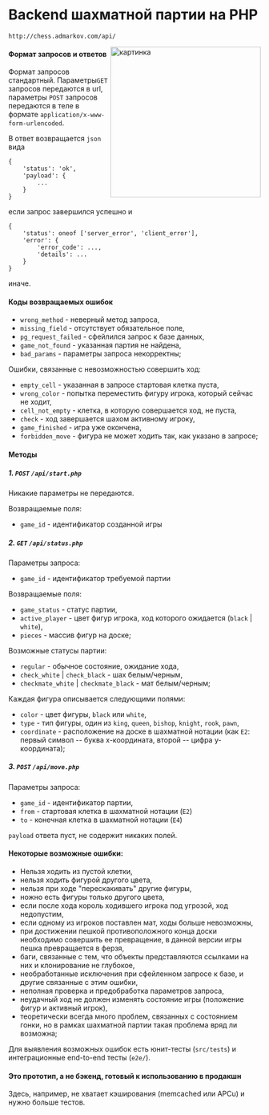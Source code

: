 # Backend шахматной партии на PHP

`http://chess.admarkov.com/api/`


<img src="https://sun9-52.userapi.com/L2KsL8a15inELX0IMam1V0YdU0drjjsREdmC0w/s7SQkGTS1k0.jpg" alt="картинка" width="300" style="float: right;"/>

#### Формат запросов и ответов

Формат запросов стандартный. Параметры`GET` запросов передаются в url, параметры `POST` запросов передаются в теле в формате `application/x-www-form-urlencoded`.

В ответ возвращается `json` вида

````
{
    'status': 'ok',
    'payload': {
        ...
    }
}
````
если запрос завершился успешно и
````
{
    'status': oneof ['server_error', 'client_error'],
    'error': {
        'error_code': ...,
        'details': ...
    }
}
````
иначе.

#### Коды возвращаемых ошибок

* `wrong_method` - неверный метод запроса,
* `missing_field` - отсутствует обязательное поле,
* `pg_request_failed` - сфейлился запрос к базе данных,
* `game_not_found` - указанная партия не найдена,
* `bad_params` - параметры запроса некорректны;

Ошибки, связанные с невозможностью совершить ход:

* `empty_cell` - указанная в запросе стартовая клетка пуста,
* `wrong_color` - попытка переместить фигуру игрока, который сейчас не ходит,
* `cell_not_empty` - клетка, в которую совершается ход, не пуста,
* `check` - ход завершается шахом активному игроку,
* `game_finished` - игра уже окончена,
* `forbidden_move` - фигура не может ходить так, как указано в запросе;

#### Методы

##### 1. `POST` `/api/start.php`

Никакие параметры не передаются.

Возвращаемые поля:

* `game_id` - идентификатор созданной игры

##### 2. `GET` `/api/status.php`

Параметры запроса:

* `game_id` - идентификатор требуемой партии

Возвращаемые поля:

* `game_status` - статус партии,
* `active_player` - цвет фигур игрока, ход которого ожидается (`black` | `white`),
* `pieces` - массив фигур на доске;

Возможные статусы партии:

* `regular` - обычное состояние, ожидание хода,
* `check_white` | `check_black` - шах белым/черным,
* `checkmate_white` | `checkmate_black` - мат белым/черным;

Каждая фигура описывается следующими полями:

* `color` - цвет фигуры, `black` или `white`,
* `type` - тип фигуры, один из `king`, `queen`, `bishop`, `knight`, `rook`, `pawn`,
* `coordinate` - расположение на доске в шахматной нотации (как `E2`: первый символ -- буква x-координата, второй -- цифра y-координата);

##### 3. `POST` `/api/move.php`

Параметры запроса:

* `game_id` - идентификатор партии,
* `from` - стартовая клетка в шахматной нотации (`E2`)
* `to` - конечная клетка в шахматной нотации (`E4`)

`payload` ответа пуст, не содержит никаких полей.

#### Некоторые возможные ошибки:

* Нельзя ходить из пустой клетки,
* нельзя ходить фигурой другого цвета,
* нельзя при ходе "перескакивать" другие фигуры,
* ножно есть фигуры только другого цвета,
* если после хода король ходившего игрока под угрозой, ход недопустим,
* если одному из игроков поставлен мат, ходы больше невозможны,
* при достижении пешкой противоположного конца доски необходимо совершить ее превращение, в данной версии игры пешка превращается в ферзя,
* баги, связанные с тем, что объекты представляются ссылками на них и клонирование не глубокое,
* необработанные исключения при сфейленном запросе к базе, и другие связанные с этим ошибки,
* неполная проверка и предобработка параметров запроса,
* неудачный ход не должен изменять состояние игры (положение фигур и активный игрок),
* теоретически всегда много проблем, связанных с состоянием гонки, но в рамках шахматной партии такая проблема вряд ли возможна;

Для выявления возможных ошибок есть юнит-тесты (`src/tests`) и интеграционные end-to-end тесты (`e2e/`).

#### Это прототип, а не бэкенд, готовый к использованию в продакшн

Здесь, например, не хватает кэширования (memcached или APCu) и нужно больше тестов.
